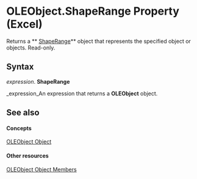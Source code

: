 
# OLEObject.ShapeRange Property (Excel)

Returns a  ** [ShapeRange](e1b8229c-73a0-4a77-5e00-4bcec9032260.md)** object that represents the specified object or objects. Read-only.


## Syntax

 _expression_. **ShapeRange**

 _expression_An expression that returns a  **OLEObject** object.


## See also


#### Concepts


 [OLEObject Object](bc3ef12d-1531-6c21-71ab-3df6bb851f3b.md)
#### Other resources


 [OLEObject Object Members](fcee0a0a-a270-9f03-37f6-eb5989797bba.md)
